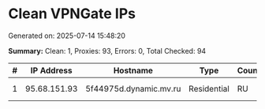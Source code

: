 # Clean VPNGate IPs
Generated on: 2025-07-14 15:48:20

**Summary:** Clean: 1, Proxies: 93, Errors: 0, Total Checked: 94

| # | IP Address | Hostname | Type | Country | Provider |
|---|------------|----------|------|---------|----------|
| 1 | 95.68.151.93 | 5f44975d.dynamic.mv.ru | Residential | RU | PJSC Rostelecom |
